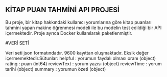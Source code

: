 ## **KİTAP PUAN TAHMİNİ API PROJESİ**
Bu proje, bir kitap hakkındaki kullanıcı yorumlarına göre kitap puanları tahmini yapan makine öğrenmesi modeli ile bu modelin test edildiği bir API içermektedir. Proje ayrıca Docker kullanılarak paketlenmiştir.

#VERİ SETİ 

Veri seti json formatındadır. 9600 kayıttan oluşmaktadır. Eksik değer içermemektedir.Sütunlar:
helpful : yorumun faydalı olması oranı (object)
rating : puan (int64)
reviewText : yorum yazısı (object)
reviewTime : yorum tarihi (object)
summary : yorumun özeti (object)
